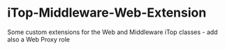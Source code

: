 # iTop-Middleware-Web-Extension
Some custom extensions for the Web and Middleware iTop classes - add also a Web Proxy role
